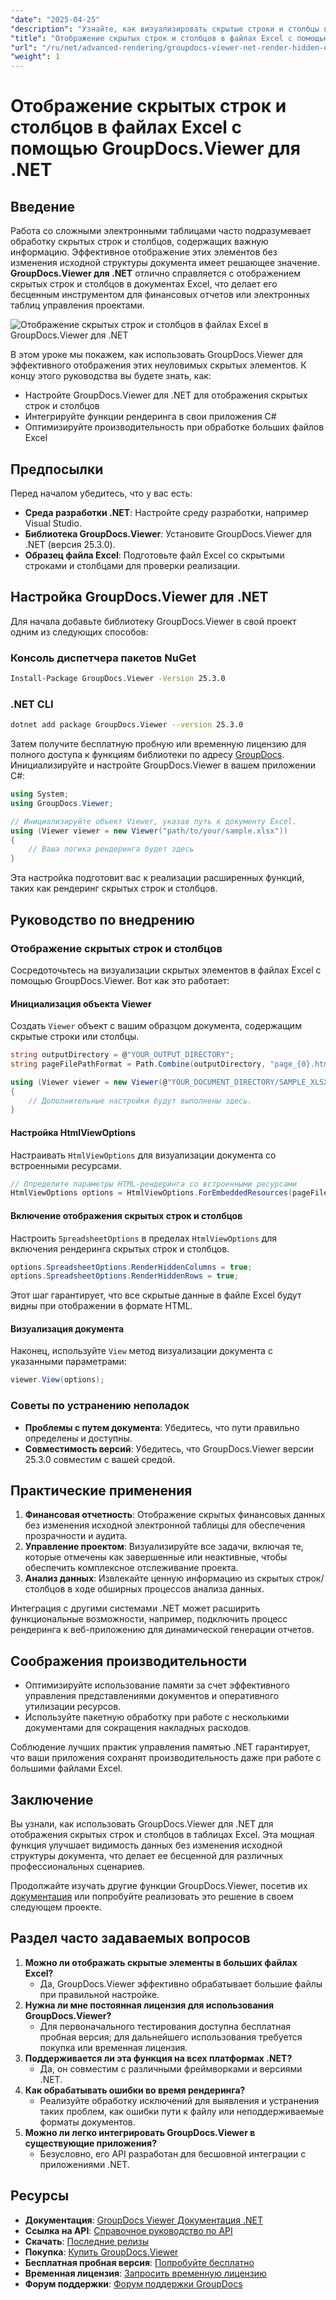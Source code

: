```yaml
---
"date": "2025-04-25"
"description": "Узнайте, как визуализировать скрытые строки и столбцы в файлах Excel с помощью GroupDocs.Viewer для .NET. Эффективно улучшайте видимость данных, не изменяя структуру документа."
"title": "Отображение скрытых строк и столбцов в файлах Excel с помощью GroupDocs.Viewer для .NET — расширенное руководство"
"url": "/ru/net/advanced-rendering/groupdocs-viewer-net-render-hidden-excel-rows-columns/"
"weight": 1
---
```


# Отображение скрытых строк и столбцов в файлах Excel с помощью GroupDocs.Viewer для .NET

## Введение

Работа со сложными электронными таблицами часто подразумевает обработку скрытых строк и столбцов, содержащих важную информацию. Эффективное отображение этих элементов без изменения исходной структуры документа имеет решающее значение. **GroupDocs.Viewer для .NET** отлично справляется с отображением скрытых строк и столбцов в документах Excel, что делает его бесценным инструментом для финансовых отчетов или электронных таблиц управления проектами.

![Отображение скрытых строк и столбцов в файлах Excel в GroupDocs.Viewer для .NET](/viewer/advanced-rendering/render-hidden-rows-columns-excel-files-img.png)

В этом уроке мы покажем, как использовать GroupDocs.Viewer для эффективного отображения этих неуловимых скрытых элементов. К концу этого руководства вы будете знать, как:
- Настройте GroupDocs.Viewer для .NET для отображения скрытых строк и столбцов
- Интегрируйте функции рендеринга в свои приложения C#
- Оптимизируйте производительность при обработке больших файлов Excel

## Предпосылки

Перед началом убедитесь, что у вас есть:
- **Среда разработки .NET**: Настройте среду разработки, например Visual Studio.
- **Библиотека GroupDocs.Viewer**: Установите GroupDocs.Viewer для .NET (версия 25.3.0).
- **Образец файла Excel**: Подготовьте файл Excel со скрытыми строками и столбцами для проверки реализации.

## Настройка GroupDocs.Viewer для .NET

Для начала добавьте библиотеку GroupDocs.Viewer в свой проект одним из следующих способов:

### Консоль диспетчера пакетов NuGet

```bash
Install-Package GroupDocs.Viewer -Version 25.3.0
```

### .NET CLI

```bash
dotnet add package GroupDocs.Viewer --version 25.3.0
```

Затем получите бесплатную пробную или временную лицензию для полного доступа к функциям библиотеки по адресу [GroupDocs](https://purchase.groupdocs.com/temporary-license/). Инициализируйте и настройте GroupDocs.Viewer в вашем приложении C#:

```csharp
using System;
using GroupDocs.Viewer;

// Инициализируйте объект Viewer, указав путь к документу Excel.
using (Viewer viewer = new Viewer("path/to/your/sample.xlsx"))
{
    // Ваша логика рендеринга будет здесь
}
```

Эта настройка подготовит вас к реализации расширенных функций, таких как рендеринг скрытых строк и столбцов.

## Руководство по внедрению

### Отображение скрытых строк и столбцов

Сосредоточьтесь на визуализации скрытых элементов в файлах Excel с помощью GroupDocs.Viewer. Вот как это работает:

#### Инициализация объекта Viewer

Создать `Viewer` объект с вашим образцом документа, содержащим скрытые строки или столбцы.

```csharp
string outputDirectory = @"YOUR_OUTPUT_DIRECTORY";
string pageFilePathFormat = Path.Combine(outputDirectory, "page_{0}.html");

using (Viewer viewer = new Viewer(@"YOUR_DOCUMENT_DIRECTORY/SAMPLE_XLSX_WITH_HIDDEN_ROW_AND_COLUMN"))
{
    // Дополнительные настройки будут выполнены здесь.
}
```

#### Настройка HtmlViewOptions

Настраивать `HtmlViewOptions` для визуализации документа со встроенными ресурсами.

```csharp
// Определите параметры HTML-рендеринга со встроенными ресурсами
HtmlViewOptions options = HtmlViewOptions.ForEmbeddedResources(pageFilePathFormat);
```

#### Включение отображения скрытых строк и столбцов

Настроить `SpreadsheetOptions` в пределах `HtmlViewOptions` для включения рендеринга скрытых строк и столбцов.

```csharp
options.SpreadsheetOptions.RenderHiddenColumns = true;
options.SpreadsheetOptions.RenderHiddenRows = true;
```

Этот шаг гарантирует, что все скрытые данные в файле Excel будут видны при отображении в формате HTML.

#### Визуализация документа

Наконец, используйте `View` метод визуализации документа с указанными параметрами:

```csharp
viewer.View(options);
```

### Советы по устранению неполадок

- **Проблемы с путем документа**: Убедитесь, что пути правильно определены и доступны.
- **Совместимость версий**: Убедитесь, что GroupDocs.Viewer версии 25.3.0 совместим с вашей средой.

## Практические применения

1. **Финансовая отчетность**: Отображение скрытых финансовых данных без изменения исходной электронной таблицы для обеспечения прозрачности и аудита.
2. **Управление проектом**: Визуализируйте все задачи, включая те, которые отмечены как завершенные или неактивные, чтобы обеспечить комплексное отслеживание проекта.
3. **Анализ данных**: Извлекайте ценную информацию из скрытых строк/столбцов в ходе обширных процессов анализа данных.

Интеграция с другими системами .NET может расширить функциональные возможности, например, подключить процесс рендеринга к веб-приложению для динамической генерации отчетов.

## Соображения производительности

- Оптимизируйте использование памяти за счет эффективного управления представлениями документов и оперативного утилизации ресурсов.
- Используйте пакетную обработку при работе с несколькими документами для сокращения накладных расходов.

Соблюдение лучших практик управления памятью .NET гарантирует, что ваши приложения сохранят производительность даже при работе с большими файлами Excel.

## Заключение

Вы узнали, как использовать GroupDocs.Viewer для .NET для отображения скрытых строк и столбцов в таблицах Excel. Эта мощная функция улучшает видимость данных без изменения исходной структуры документа, что делает ее бесценной для различных профессиональных сценариев.

Продолжайте изучать другие функции GroupDocs.Viewer, посетив их [документация](https://docs.groupdocs.com/viewer/net/) или попробуйте реализовать это решение в своем следующем проекте.

## Раздел часто задаваемых вопросов

1. **Можно ли отображать скрытые элементы в больших файлах Excel?**
   - Да, GroupDocs.Viewer эффективно обрабатывает большие файлы при правильной настройке.
2. **Нужна ли мне постоянная лицензия для использования GroupDocs.Viewer?**
   - Для первоначального тестирования доступна бесплатная пробная версия; для дальнейшего использования требуется покупка или временная лицензия.
3. **Поддерживается ли эта функция на всех платформах .NET?**
   - Да, он совместим с различными фреймворками и версиями .NET.
4. **Как обрабатывать ошибки во время рендеринга?**
   - Реализуйте обработку исключений для выявления и устранения таких проблем, как ошибки пути к файлу или неподдерживаемые форматы документов.
5. **Можно ли легко интегрировать GroupDocs.Viewer в существующие приложения?**
   - Безусловно, его API разработан для бесшовной интеграции с приложениями .NET.

## Ресурсы

- **Документация**: [GroupDocs Viewer Документация .NET](https://docs.groupdocs.com/viewer/net/)
- **Ссылка на API**: [Справочное руководство по API](https://reference.groupdocs.com/viewer/net/)
- **Скачать**: [Последние релизы](https://releases.groupdocs.com/viewer/net/)
- **Покупка**: [Купить GroupDocs.Viewer](https://purchase.groupdocs.com/buy)
- **Бесплатная пробная версия**: [Попробуйте бесплатно](https://releases.groupdocs.com/viewer/net/)
- **Временная лицензия**: [Запросить временную лицензию](https://purchase.groupdocs.com/temporary-license/)
- **Форум поддержки**: [Форум поддержки GroupDocs](https://forum.groupdocs.com/c/viewer/9)